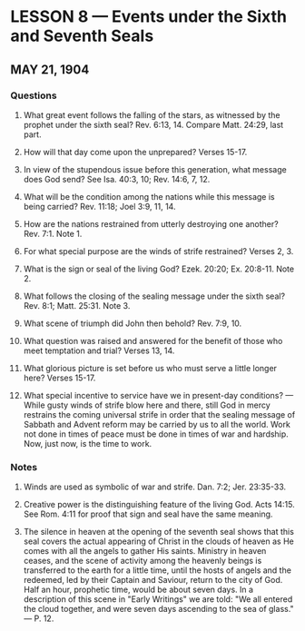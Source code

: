 # LESSON 8 — Events under the Sixth and Seventh Seals
## MAY 21, 1904

### Questions

1. What great event follows the falling of the stars, as witnessed by the prophet under the sixth seal? Rev. 6:13, 14. Compare Matt. 24:29, last part.

2. How will that day come upon the unprepared? Verses 15-17.

3. In view of the stupendous issue before this generation, what message does God send? See Isa. 40:3, 10; Rev. 14:6, 7, 12.

4. What will be the condition among the nations while this message is being carried? Rev. 11:18; Joel 3:9, 11, 14.

5. How are the nations restrained from utterly destroying one another? Rev. 7:1. Note 1.

6. For what special purpose are the winds of strife restrained? Verses 2, 3.

7. What is the sign or seal of the living God? Ezek. 20:20; Ex. 20:8-11. Note 2.

8. What follows the closing of the sealing message under the sixth seal? Rev. 8:1; Matt. 25:31. Note 3.

9. What scene of triumph did John then behold? Rev. 7:9, 10.

10. What question was raised and answered for the benefit of those who meet temptation and trial? Verses 13, 14.

11. What glorious picture is set before us who must serve a little longer here? Verses 15-17.

12. What special incentive to service have we in present-day conditions? — While gusty winds of strife blow here and there, still God in mercy restrains the coming universal strife in order that the sealing message of Sabbath and Advent reform may be carried by us to all the world. Work not done in times of peace must be done in times of war and hardship. Now, just now, is the time to work.

### Notes

1. Winds are used as symbolic of war and strife. Dan. 7:2; Jer. 23:35-33.

2. Creative power is the distinguishing feature of the living God. Acts 14:15. See Rom. 4:11 for proof that sign and seal have the same meaning.

3. The silence in heaven at the opening of the seventh seal shows that this seal covers the actual appearing of Christ in the clouds of heaven as He comes with all the angels to gather His saints. Ministry in heaven ceases, and the scene of activity among the heavenly beings is transferred to the earth for a little time, until the hosts of angels and the redeemed, led by their Captain and Saviour, return to the city of God. Half an hour, prophetic time, would be about seven days. In a description of this scene in "Early Writings" we are told: "We all entered the cloud together, and were seven days ascending to the sea of glass." — P. 12.